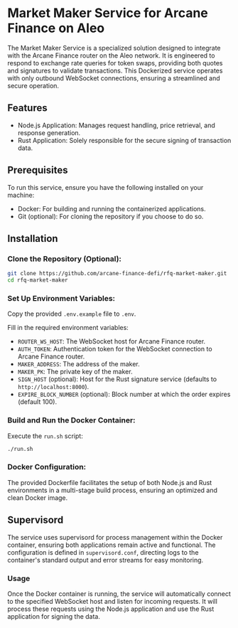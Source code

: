 # Market Maker Service for Arcane Finance on Aleo

The Market Maker Service is a specialized solution designed to integrate with the Arcane Finance router on the Aleo network. It is engineered to respond to exchange rate queries for token swaps, providing both quotes and signatures to validate transactions. This Dockerized service operates with only outbound WebSocket connections, ensuring a streamlined and secure operation.

## Features

- Node.js Application: Manages request handling, price retrieval, and response generation.
- Rust Application: Solely responsible for the secure signing of transaction data.

## Prerequisites

To run this service, ensure you have the following installed on your machine:

- Docker: For building and running the containerized applications.
- Git (optional): For cloning the repository if you choose to do so.

## Installation

### Clone the Repository (Optional):

```bash
git clone https://github.com/arcane-finance-defi/rfq-market-maker.git
cd rfq-market-maker
```

### Set Up Environment Variables:

Copy the provided `.env.example` file to `.env`.

Fill in the required environment variables:

- `ROUTER_WS_HOST`: The WebSocket host for Arcane Finance router.
- `AUTH_TOKEN`: Authentication token for the WebSocket connection to Arcane Finance router.
- `MAKER_ADDRESS`: The address of the maker.
- `MAKER_PK`: The private key of the maker.
- `SIGN_HOST` (optional): Host for the Rust signature service (defaults to `http://localhost:8000`).
- `EXPIRE_BLOCK_NUMBER` (optional): Block number at which the order expires (default 100).

### Build and Run the Docker Container:

Execute the `run.sh` script:

```bash
./run.sh
```

### Docker Configuration:

The provided Dockerfile facilitates the setup of both Node.js and Rust environments in a multi-stage build process, ensuring an optimized and clean Docker image.

## Supervisord

The service uses supervisord for process management within the Docker container, ensuring both applications remain active and functional. The configuration is defined in `supervisord.conf`, directing logs to the container's standard output and error streams for easy monitoring.

### Usage

Once the Docker container is running, the service will automatically connect to the specified WebSocket host and listen for incoming requests. It will process these requests using the Node.js application and use the Rust application for signing the data.
